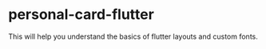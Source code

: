 # personal-card-flutter
This will help you understand the basics of flutter layouts and custom fonts. 
